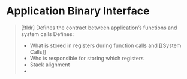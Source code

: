 # Application Binary Interface

> [!tldr] Defines the contract between application’s functions and system calls
> Defines:
> * What is stored in registers during function calls and [[System Calls]]
> * Who is responsible for storing which registers
> * Stack alignment
> * 


